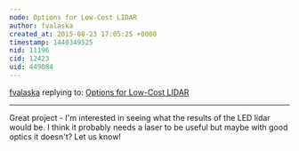 ```yaml
---
node: Options for Low-Cost LIDAR 
author: fvalaska
created_at: 2015-08-23 17:05:25 +0000
timestamp: 1440349525
nid: 11196
cid: 12423
uid: 449084
---
```




[fvalaska](../profile/fvalaska) replying to: [Options for Low-Cost LIDAR ](../notes/code4maine/09-28-2014/options-for-low-cost-lidar)

----
Great project - I'm interested in seeing what the results of the LED lidar would be.  I think it probably needs a laser to be useful but maybe with good optics it doesn't?  Let us know!
